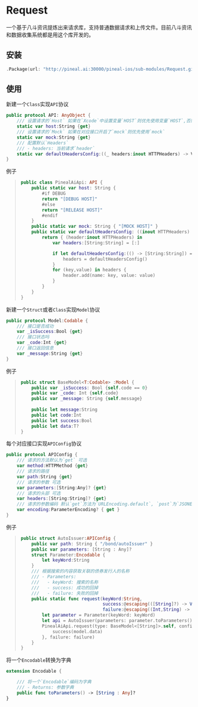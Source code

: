 # Request

一个基于八斗资讯提炼出来请求库，支持普通数据请求和上传文件。目前八斗资讯和数据收集系统都是用这个库开发的。

## 安装

```swift
.Package(url: "http://pineal.ai:30000/pineal-ios/sub-modules/Request.git", from: "2.0.0")
```

## 使用

新建一个`Class`实现`API`协议

```swift
public protocol API: AnyObject {
    /// 设置请求的`Host` 如果在`Xcode`中设置变量`HOST`则优先使用变量`HOST`,否则就使用设置的请求`host`
    static var host:String {get}
    /// 设置请求的`Mock` 如果在对应接口开启了`mock`则优先使用`mock`
    static var mock:String {get}
    /// 配置默认`Headers`
    /// - headers: 当前请求`header`
    static var defaultHeadersConfig:((_ headers:inout HTTPHeaders) -> Void)? {get}
}
```

例子

> ```swift
> public class PinealAiApi: API {
>     public static var host: String {
>         #if DEBUG
>         return "[DEBUG HOST]"
>         #else
>         return "[RELEASE HOST]"
>         #endif
>     }
>     public static var mock: String { "[MOCK HOST]" }
>     public static var defaultHeadersConfig: ((inout HTTPHeaders) -> Void)? {
>         return { (header:inout HTTPHeaders) in
>             var headers:[String:String] = [:]
> 
>             if let defaultHeadersConfig:(() -> [String:String]) = ControllerCenter.center.get(globaleParameter: "defaultHeadersConfig") {
>                 headers = defaultHeadersConfig()
>             }
>             for (key,value) in headers {
>                 header.add(name: key, value: value)
>             }
>         }
>     }
> }
> ```

新建一个`Struct`或者`Class`实现`Model`协议

```swift
public protocol Model:Codable {
    /// 接口是否成功
    var _isSuccess:Bool {get}
    /// 接口状态吗
    var _code:Int {get}
    /// 接口返回信息
    var _message:String {get}
}
```

例子

> ```swift
> public struct BaseModel<T:Codable> :Model {
>     public var _isSuccess: Bool {self.code == 0}
>     public var _code: Int {self.code}
>     public var _message: String {self.message}
>     
>     public let message:String
>     public let code:Int
>     public let success:Bool
>     public let data:T?
> }
> ```

每个对应接口实现`APIConfig`协议

```swift
public protocol APIConfig {
    /// 请求的方法默认为`get` 可选
    var method:HTTPMethod {get}
    /// 请求的路径
    var path:String {get}
    /// 请求的参数 可选
    var parameters:[String:Any]? {get}
    /// 请求的头部 可选
    var headers:[String:String]? {get}
    /// 请求的参数编码 默认`get`方法为`URLEncoding.default`, `post`为`JSONEncoding.default` 可选
    var encoding:ParameterEncoding? { get }
}
```

例子

> ```swift
> public struct AutoIssuer:APIConfig {
>     public var path: String { "/bond/autoIssuer" }
>     public var parameters: [String : Any]?
>     struct Parameter:Encodable {
>         let keyWord:String
>     }
>     /// 根据搜索的内容获取关联的债券发行人的名称
>     /// - Parameters:
>     ///   - keyWord: 搜索的名称
>     ///   - success: 成功的回掉
>     ///   - failure: 失败的回掉
>     public static func request(keyWord:String,
>                                success:@escaping(([String]?) -> Void),
>                                failure:@escaping((Int,String) -> Void)) {
>         let parameter = Parameter(keyWord: keyWord)
>         let api = AutoIssuer(parameters: parameter.toParameters())
>         PinealAiApi.request(type: BaseModel<[String]>.self, config: api, success: { (model) in
>             success(model.data)
>         }, failure: failure)
>     }
> }
> ```

将一个`Encodable`转换为字典

```swift
extension Encodable {

    /// 将一个`Encodable`编码为字典
    /// - Returns: 参数字典
    public func toParameters() -> [String : Any]?
}
```

